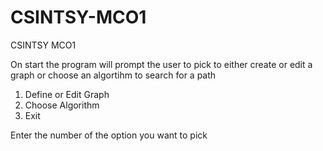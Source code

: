 # CSINTSY-MCO1
CSINTSY MCO1

On start the program will prompt the user to pick to either create or edit a graph or choose an algortihm to search for a path

1. Define or Edit Graph
2. Choose Algorithm
3. Exit

Enter the number of the option you want to pick

